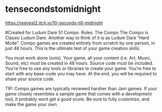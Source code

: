 # tensecondstomidnight

https://reevest2.itch.io/10-seconds-till-midnight


#Created for Ludum Dare 51 Compo. Rules:
The Compo
The Compo is Classic Ludum Dare. Another way to think of it is as Ludum Dare “Hard Mode”. Compo games are created entirely from scratch by one person, in just 48 hours. This is the ultimate test of your game creation skills.

You must work alone (solo).
Your game, all your content (i.e. Art, Music, Sound, etc) must be created in 48 hours.
Source code must be included.
You’re free to use any tools or libraries to create your game. You’re free to start with any base-code you may have. At the end, you will be required to share your source code.

TIP: Compo games are typically reviewed harsher than Jam games. If your game closely resembles a sample game that comes with a development tool, it probably wont get a good score. Be sure to fully customize, and make the game your own.
